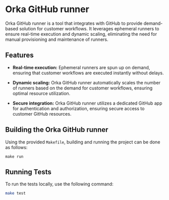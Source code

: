 # Orka GitHub runner

Orka GitHub runner is a tool that integrates with GitHub to provide demand-based solution for customer workflows.
It leverages ephemeral runners to ensure real-time execution and dynamic scaling, eliminating the need for manual provisioning and maintenance of runners.

## Features

* **Real-time execution:** Ephemeral runners are spun up on demand, ensuring that customer workflows are executed instantly without delays.

* **Dynamic scaling:** Orka GitHub runner automatically scales the number of runners based on the demand for customer workflows, ensuring optimal resource utilization.

* **Secure integration:** Orka GitHub runner utilizes a dedicated GitHub app for authentication and authorization, ensuring secure access to customer GitHub resources.

## Building the Orka GitHub runner

Using the provided `Makefile`, building and running the project can be done as follows:

```shell
make run
```

## Running Tests

To run the tests locally, use the following command:

```bash
make test
```
